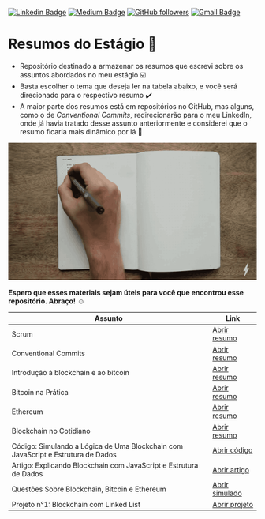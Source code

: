 [![Linkedin Badge](https://img.shields.io/badge/-pedrojosel-blue?style=flat-square&logo=Linkedin&logoColor=white&link=https://www.linkedin.com/in/pedrojosel/)](https://www.linkedin.com/in/pedrojosel/) [![Medium Badge](https://img.shields.io/badge/-@pedrlimadev-03a57a?style=flat-square&labelColor=000000&logo=Medium&link=https://medium.com/@pedrlimadev)](https://medium.com/@pedrlimadev)
[![GitHub followers](https://img.shields.io/github/followers/pedrjose?label=Follow&style=social)](https://github.com/pedrjose/?tab=follow)
[![Gmail Badge](https://img.shields.io/badge/-pedrlimadev@gmail.com-c14438?style=flat-square&logo=Gmail&logoColor=white&link=mailto:pedrlimadev@gmail.com
)](mailto:pedrlimadev@gmail.com)

# Resumos do Estágio :page_with_curl:

- Repositório destinado a armazenar os resumos que escrevi sobre os assuntos abordados no meu estágio :ballot_box_with_check:
- Basta escolher o tema que deseja ler na tabela abaixo, e você será direcionado para o respectivo resumo :heavy_check_mark:
- A maior parte dos resumos está em repositórios no GitHub, mas alguns, como o de *Conventional Commits*, redirecionarão para o meu LinkedIn, onde já havia tratado desse assunto anteriormente e considerei que o resumo ficaria mais dinâmico por lá :large_orange_diamond:

![notations git](./materials/notations.gif)

**Espero que esses materiais sejam úteis para você que encontrou esse repositório. Abraço!** :relaxed:

| Assunto | Link |
| ----------- | ----------- |
| Scrum | [Abrir resumo](https://github.com/pedrjose/estagio-anotacoes/blob/main/materials/scrum.md) |
| Conventional Commits | [Abrir resumo](https://www.linkedin.com/posts/activity-7080543647502336000-4Axo?utm_source=share&utm_medium=member_desktop) |
| Introdução à blockchain e ao bitcoin | [Abrir resumo](https://github.com/pedrjose/estagio-anotacoes/blob/main/materials/blockchain-and-bitcoin-introduce.md) | 
| Bitcoin na Prática | [Abrir resumo](https://github.com/pedrjose/estagio-anotacoes/blob/main/materials/bitcoin-in-practice.md) |
| Ethereum | [Abrir resumo](https://github.com/pedrjose/estagio-anotacoes/blob/main/materials/ethereum.md) |
| Blockchain no Cotidiano | [Abrir resumo](https://github.com/pedrjose/estagio-anotacoes/blob/main/materials/blockchain-cotidiano.md) |
| Código: Simulando a Lógica de Uma Blockchain com JavaScript e Estrutura de Dados | [Abrir código](https://github.com/pedrjose/estagio-anotacoes/blob/main/materials/dataStructures.js) |
| Artigo: Explicando Blockchain com JavaScript e Estrutura de Dados| [Abrir artigo](https://medium.com/@pedrlimadev/simulando-uma-blockchain-com-javascript-e-estrutura-de-dados-ebcfb8eb0516) |
| Questões Sobre Blockchain, Bitcoin e Ethereum | [Abrir simulado](https://github.com/pedrjose/estagio-anotacoes/blob/main/materials/simulado.md) |
| Projeto n°1: Blockchain com Linked List | [Abrir projeto](https://github.com/pedrjose/blockchain-linkedList) |
